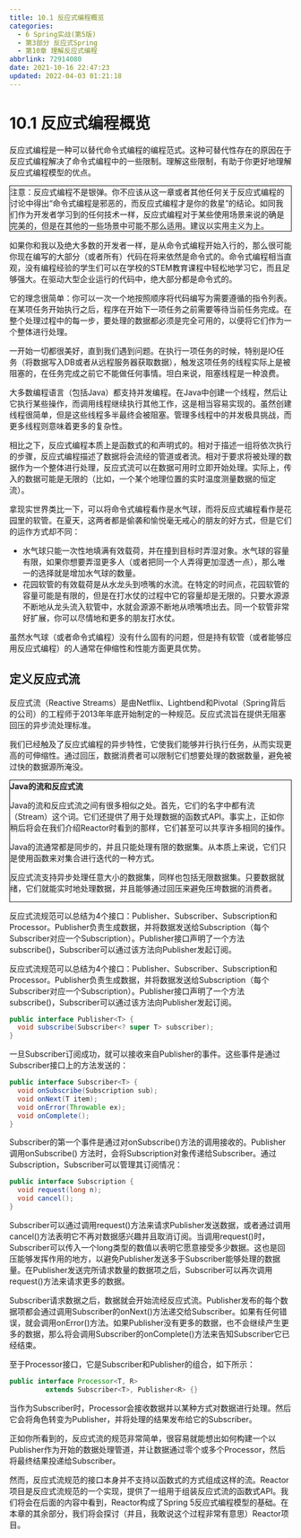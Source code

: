 ```yaml
---
title: 10.1 反应式编程概览
categories: 
  - 6 Spring实战(第5版)
  - 第3部分 反应式Spring
  - 第10章 理解反应式编程
abbrlink: 72914080
date: 2021-10-16 22:47:23
updated: 2022-04-03 01:21:18
---
```

# 10.1 反应式编程概览
反应式编程是一种可以替代命令式编程的编程范式。这种可替代性存在的原因在于反应式编程解决了命令式编程中的一些限制。理解这些限制，有助于你更好地理解反应式编程模型的优点。

<div style="border:1px solid;">注意：反应式编程不是银弹。你不应该从这一章或者其他任何关于反应式编程的讨论中得出“命令式编程是邪恶的，而反应式编程才是你的救星”的结论。如同我们作为开发者学习到的任何技术一样，反应式编程对于某些使用场景来说的确是完美的，但是在其他的一些场景中可能不那么适用。建议以实用主义为上。</div>

如果你和我以及绝大多数的开发者一样，是从命令式编程开始入行的，那么很可能你现在编写的大部分（或者所有）代码在将来依然是命令式的。命令式编程相当直观，没有编程经验的学生们可以在学校的STEM教育课程中轻松地学习它，而且足够强大。在驱动大型企业运行的代码中，绝大部分都是命令式的。

它的理念很简单：你可以一次一个地按照顺序将代码编写为需要遵循的指令列表。在某项任务开始执行之后，程序在开始下一项任务之前需要等待当前任务完成。在整个处理过程中的每一步，要处理的数据都必须是完全可用的，以便将它们作为一个整体进行处理。

一开始一切都很美好，直到我们遇到问题。在执行一项任务的时候，特别是IO任务（将数据写入DB或者从远程服务器获取数据），触发这项任务的线程实际上是被阻塞的，在任务完成之前它不能做任何事情。坦白来说，阻塞线程是一种浪费。

大多数编程语言（包括Java）都支持并发编程。在Java中创建一个线程，然后让它执行某些操作，而调用线程继续执行其他工作，这是相当容易实现的。虽然创建线程很简单，但是这些线程多半最终会被阻塞。管理多线程中的并发极具挑战，而更多线程则意味着更多的复杂性。

相比之下，反应式编程本质上是函数式的和声明式的。相对于描述一组将依次执行的步骤，反应式编程描述了数据将会流经的管道或者流。相对于要求将被处理的数据作为一个整体进行处理，反应式流可以在数据可用时立即开始处理。实际上，传入的数据可能是无限的（比如，一个某个地理位置的实时温度测量数据的恒定流）。

拿现实世界类比一下，可以将命令式编程看作是水气球，而将反应式编程看作是花园里的软管。在夏天，这两者都是偷袭和愉悦毫无戒心的朋友的好方式，但是它们的运作方式却不同：

- 水气球只能一次性地填满有效载荷，并在撞到目标时弄湿对象。水气球的容量有限，如果你想要弄湿更多人（或者把同一个人弄得更加湿透一点），那么唯一的选择就是增加水气球的数量。
- 花园软管的有效载荷是从水龙头到喷嘴的水流。在特定的时间点，花园软管的容量可能是有限的，但是在打水仗的过程中它的容量却是无限的。只要水源源不断地从龙头流入软管中，水就会源源不断地从喷嘴喷出去。同一个软管非常好扩展，你可以尽情地和更多的朋友打水仗。

虽然水气球（或者命令式编程）没有什么固有的问题，但是持有软管（或者能够应用反应式编程）的人通常在伸缩性和性能方面更具优势。

## 定义反应式流
反应式流（Reactive Streams）是由Netflix、Lightbend和Pivotal（Spring背后的公司）的工程师于2013年年底开始制定的一种规范。反应式流旨在提供无阻塞回压的异步流处理标准。

我们已经触及了反应式编程的异步特性，它使我们能够并行执行任务，从而实现更高的可伸缩性。通过回压，数据消费者可以限制它们想要处理的数据数量，避免被过快的数据源所淹没。


<div style="border:1px solid;"><strong>Java的流和反应式流</strong><p>Java的流和反应式流之间有很多相似之处。首先，它们的名字中都有流（Stream）这个词。它们还提供了用于处理数据的函数式API。事实上，正如你稍后将会在我们介绍Reactor时看到的那样，它们甚至可以共享许多相同的操作。</p><p>Java的流通常都是同步的，并且只能处理有限的数据集。从本质上来说，它们只是使用函数来对集合进行迭代的一种方式。</p><p>反应式流支持异步处理任意大小的数据集，同样也包括无限数据集。只要数据就绪，它们就能实时地处理数据，并且能够通过回压来避免压垮数据的消费者。</p></div>

反应式流规范可以总结为4个接口：Publisher、Subscriber、Subscription和Processor。Publisher负责生成数据，并将数据发送给Subscription（每个Subscriber对应一个Subscription）。Publisher接口声明了一个方法subscribe()，Subscriber可以通过该方法向Publisher发起订阅。

反应式流规范可以总结为4个接口：Publisher、Subscriber、Subscription和Processor。Publisher负责生成数据，并将数据发送给Subscription（每个Subscriber对应一个Subscription）。Publisher接口声明了一个方法subscribe()，Subscriber可以通过该方法向Publisher发起订阅。

```java
public interface Publisher<T> {
  void subscribe(Subscriber<? super T> subscriber);
}
```

一旦Subscriber订阅成功，就可以接收来自Publisher的事件。这些事件是通过Subscriber接口上的方法发送的：

```java
public interface Subscriber<T> {
  void onSubscribe(Subscription sub);
  void onNext(T item);
  void onError(Throwable ex);
  void onComplete();
}
```

Subscriber的第一个事件是通过对onSubscribe()方法的调用接收的。Publisher调用onSubscribe() 方法时，会将Subscription对象传递给Subscriber。通过Subscription，Subscriber可以管理其订阅情况：

```java
public interface Subscription {
  void request(long n);
  void cancel();
}
```

Subscriber可以通过调用request()方法来请求Publisher发送数据，或者通过调用cancel()方法表明它不再对数据感兴趣并且取消订阅。当调用request()时，Subscriber可以传入一个long类型的数值以表明它愿意接受多少数据。这也是回压能够发挥作用的地方，以避免Publisher发送多于Subscriber能够处理的数据量。在Publisher发送完所请求数量的数据项之后，Subscriber可以再次调用request()方法来请求更多的数据。

Subscriber请求数据之后，数据就会开始流经反应式流。Publisher发布的每个数据项都会通过调用Subscriber的onNext()方法递交给Subscriber。如果有任何错误，就会调用onError()方法。如果Publisher没有更多的数据，也不会继续产生更多的数据，那么将会调用Subscriber的onComplete()方法来告知Subscriber它已经结束。

至于Processor接口，它是Subscriber和Publisher的组合，如下所示：

```java
public interface Processor<T, R>
         extends Subscriber<T>, Publisher<R> {}
```

当作为Subscriber时，Processor会接收数据并以某种方式对数据进行处理。然后它会将角色转变为Publisher，并将处理的结果发布给它的Subscriber。

正如你所看到的，反应式流的规范非常简单，很容易就能想出如何构建一个以Publisher作为开始的数据处理管道，并让数据通过零个或多个Processor，然后将最终结果投递给Subscriber。

然而，反应式流规范的接口本身并不支持以函数式的方式组成这样的流。Reactor项目是反应式流规范的一个实现，提供了一组用于组装反应式流的函数式API。我们将会在后面的内容中看到，Reactor构成了Spring 5反应式编程模型的基础。在本章的其余部分，我们将会探讨（并且，我敢说这个过程非常有意思）Reactor项目。
